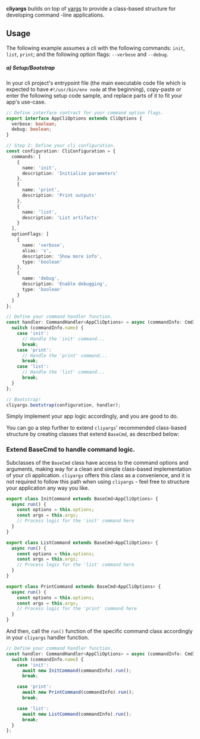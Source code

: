 **cliyargs** builds on top of [yargs](https://yargs.js.org/) to provide a class-based structure for developing command
-line applications.

## Usage

The following example assumes a cli with the following commands: `init`, `list`, `print`; and the following option
flags: `--verbose` and `--debug`.

##### a) Setup/Bootstrap

In your cli project's entrypoint file (the main executable code file which is expected to have `#!/usr/bin/env node` at
the beginning), copy-paste or enter the following setup code sample, and replace parts of it to fit your app's use-case.

```typescript
// Define interface contract for your command option flags.
export interface AppCliOptions extends CliOptions {
  verbose: boolean;
  debug: boolean;
}

// Step 2: Define your cli configuration.
const configuration: CliConfiguration = {
  commands: [
    {
      name: 'init',
      description: 'Initialize parameters'
    },
    {
      name: 'print',
      description: 'Print outputs'
    },
    {
      name: 'list',
      description: 'List artifacts'
    }
  ],
  optionFlags: [
    {
      name: 'verbose',
      alias: 'v',
      description: 'Show more info',
      type: 'boolean'
    },
    {
      name: 'debug',
      description: 'Enable debugging',
      type: 'boolean'
    }
  ]
};

// Define your command handler function.
const handler: CommandHandler<AppCliOptions> = async (commandInfo: CmdInfo<AppCliOptions>) => {
  switch (commandInfo.name) {
    case 'init':
      // Handle the 'init' command...
      break;
    case 'print':
      // Handle the 'print' command...
      break;
    case 'list':
      // Handle the 'list' command...
      break;
  }
};

// Bootstrap!
cliyargs.bootstrap(configuration, handler);
```

Simply implement your app logic accordingly, and you are good to do.

You can go a step further to extend `cliyargs`' recommended class-based structure by creating classes that
extend `BaseCmd`, as described below:

### Extend BaseCmd to handle command logic.

Subclasses of the `BaseCmd` class have access to the command options and arguments, making way for a clean and simple
class-based implementation of your cli application. `cliyargs` offers this class as a convenience, and it is not
required to follow this path when using `cliyargs` - feel free to structure your application any way you like.

```typescript
export class InitCommand extends BaseCmd<AppCliOptions> {
  async run() {
    const options = this.options;
    const args = this.args;
    // Process logic for the 'init' command here
  }
}

export class ListCommand extends BaseCmd<AppCliOptions> {
  async run() {
    const options = this.options;
    const args = this.args;
    // Process logic for the 'list' command here
  }
}

export class PrintCommand extends BaseCmd<AppCliOptions> {
  async run() {
    const options = this.options;
    const args = this.args;
    // Process logic for the 'print' command here
  }
}
```

And then, call the `run()` function of the specific command class accordingly in your `cliyargs` handler function.

```typescript
// Define your command handler function.
const handler: CommandHandler<AppCliOptions> = async (commandInfo: CmdInfo<AppCliOptions>) => {
  switch (commandInfo.name) {
    case 'init':
      await new InitCommand(commandInfo).run();
      break;

    case 'print':
      await new PrintCommand(commandInfo).run();
      break;

    case 'list':
      await new ListCommand(commandInfo).run();
      break;
  }
};
```
